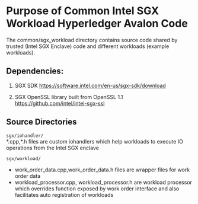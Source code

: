 <!--
Licensed under Creative Commons Attribution 4.0 International License
https://creativecommons.org/licenses/by/4.0/
-->

Purpose of Common Intel SGX Workload Hyperledger Avalon Code
============================================================

The common/sgx_workload directory contains source code
shared by trusted (Intel SGX Enclave) code and
different workloads (example workloads).

Dependencies:
-------------
1. SGX SDK
https://software.intel.com/en-us/sgx-sdk/download

2. SGX OpenSSL library built from OpenSSL 1.1
https://github.com/intel/intel-sgx-ssl

Source Directories
------------------

`sgx/iohandler/` <br />
  \*.cpp,\*.h files are custom iohandlers which help
  workloads to execute IO operations from the
  Intel SGX enclave

`sgx/workload/` <br />
  - work_order_data.cpp,work_order_data.h files are wrapper
    files for work order data
  - workload_processor.cpp, workload_processor.h are
    workload processor which overrides function exposed
    by work order interface and also facilitates
    auto registration of workloads
